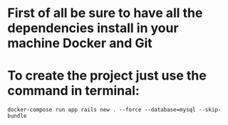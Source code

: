 # First of all be sure to have all the dependencies install in your machine Docker and Git

# To create the project just use the command in terminal:
    docker-compose run app rails new . --force --database=mysql --skip-bundle
